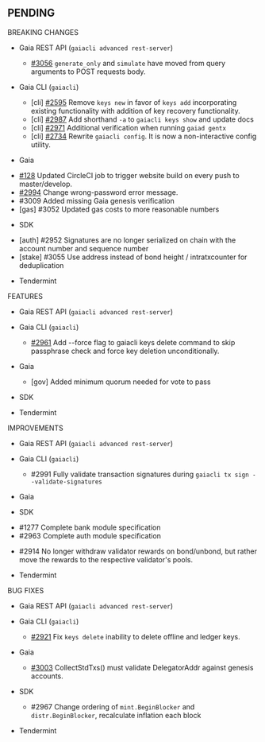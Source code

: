 ## PENDING

BREAKING CHANGES

* Gaia REST API (`gaiacli advanced rest-server`)
  * [\#3056](https://github.com/cosmos/cosmos-sdk/pull/3056) `generate_only` and `simulate` have moved from query arguments to POST requests body.

* Gaia CLI  (`gaiacli`)
  * [cli] [\#2595](https://github.com/cosmos/cosmos-sdk/issues/2595) Remove `keys new` in favor of `keys add` incorporating existing functionality with addition of key recovery functionality.
  * [cli] [\#2987](https://github.com/cosmos/cosmos-sdk/pull/2987) Add shorthand `-a` to `gaiacli keys show` and update docs
  * [cli] [\#2971](https://github.com/cosmos/cosmos-sdk/pull/2971) Additional verification when running `gaiad gentx`
  * [cli] [\#2734](https://github.com/cosmos/cosmos-sdk/issues/2734) Rewrite `gaiacli config`. It is now a non-interactive config utility.

* Gaia
 - [#128](https://github.com/tendermint/devops/issues/128) Updated CircleCI job to trigger website build on every push to master/develop.
 - [\#2994](https://github.com/cosmos/cosmos-sdk/pull/2994) Change wrong-password error message.
 - \#3009 Added missing Gaia genesis verification
 - [gas] \#3052 Updated gas costs to more reasonable numbers

* SDK
 - [auth] \#2952 Signatures are no longer serialized on chain with the account number and sequence number
 - [stake] \#3055 Use address instead of bond height / intratxcounter for deduplication

* Tendermint


FEATURES

* Gaia REST API (`gaiacli advanced rest-server`)

* Gaia CLI  (`gaiacli`)
  - [\#2961](https://github.com/cosmos/cosmos-sdk/issues/2961) Add --force flag to gaiacli keys delete command to skip passphrase check and force key deletion unconditionally.

* Gaia
  - [gov] Added minimum quorum needed for vote to pass

* SDK

* Tendermint


IMPROVEMENTS

* Gaia REST API (`gaiacli advanced rest-server`)

* Gaia CLI  (`gaiacli`)
  * \#2991 Fully validate transaction signatures during `gaiacli tx sign --validate-signatures`

* Gaia

* SDK
 - \#1277 Complete bank module specification
 - \#2963 Complete auth module specification
  * \#2914 No longer withdraw validator rewards on bond/unbond, but rather move
  the rewards to the respective validator's pools.

* Tendermint


BUG FIXES

* Gaia REST API (`gaiacli advanced rest-server`)

* Gaia CLI  (`gaiacli`)
  * [\#2921](https://github.com/cosmos/cosmos-sdk/issues/2921) Fix `keys delete` inability to delete offline and ledger keys.

* Gaia
  * [\#3003](https://github.com/cosmos/cosmos-sdk/issues/3003) CollectStdTxs() must validate DelegatorAddr against genesis accounts.

* SDK
  * \#2967 Change ordering of `mint.BeginBlocker` and `distr.BeginBlocker`, recalculate inflation each block

* Tendermint
